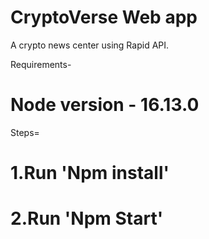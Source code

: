 # CryptoVerse Web app

A crypto news center using Rapid API.

Requirements-

# Node version - 16.13.0

Steps=

# 1.Run 'Npm install'

# 2.Run 'Npm Start'
